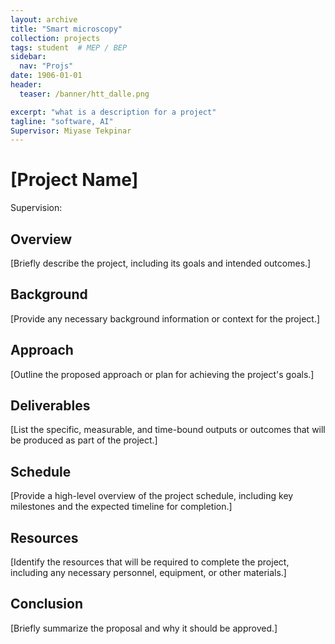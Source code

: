 ```yaml
---
layout: archive
title: "Smart microscopy"
collection: projects
tags: student  # MEP / BEP
sidebar:
  nav: "Projs"
date: 1906-01-01
header: 
  teaser: /banner/htt_dalle.png

excerpt: "what is a description for a project"
tagline: "software, AI"
Supervisor: Miyase Tekpinar
---
```


# [Project Name]
Supervision: 
## Overview
[Briefly describe the project, including its goals and intended outcomes.]

## Background
[Provide any necessary background information or context for the project.]

## Approach
[Outline the proposed approach or plan for achieving the project's goals.]

## Deliverables
[List the specific, measurable, and time-bound outputs or outcomes that will be produced as part of the project.]

## Schedule
[Provide a high-level overview of the project schedule, including key milestones and the expected timeline for completion.]

## Resources
[Identify the resources that will be required to complete the project, including any necessary personnel, equipment, or other materials.]

## Conclusion
[Briefly summarize the proposal and why it should be approved.]